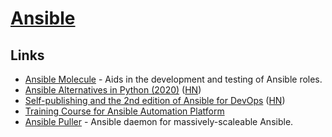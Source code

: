 # [Ansible](https://www.ansible.com)

## Links

- [Ansible Molecule](https://github.com/ansible-community/molecule) - Aids in the development and testing of Ansible roles.
- [Ansible Alternatives in Python (2020)](http://blog.rfox.eu/en/Explorations/Trying_Ansible_alternatives_in_python.html) ([HN](https://news.ycombinator.com/item?id=23506223))
- [Self-publishing and the 2nd edition of Ansible for DevOps](https://www.jeffgeerling.com/blog/2020/self-publishing-and-2nd-edition-ansible-devops) ([HN](https://news.ycombinator.com/item?id=24138969))
- [Training Course for Ansible Automation Platform](https://github.com/ansible/workshops)
- [Ansible Puller](https://github.com/teslamotors/ansible_puller) - Ansible daemon for massively-scaleable Ansible.
